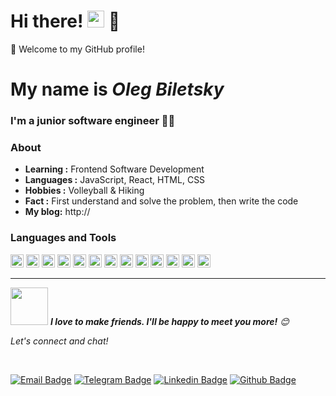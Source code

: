 # Hi there! <img src="https://user-images.githubusercontent.com/5679180/79618120-0daffb80-80be-11ea-819e-d2b0fa904d07.gif" width="27px">  👋

🎉 Welcome to my GitHub profile!

# My name is  ***Oleg Biletsky***

### **I'm a** junior **software engineer** 👨‍💻



### About

-  **Learning :** Frontend Software Development    
-  **Languages :** JavaScript, React, HTML, CSS
-  **Hobbies :** Volleyball & Hiking 
-  **Fact :** First understand and solve the problem, then write the code
-  **My blog:** http://


### Languages and Tools

<a href="https://developer.mozilla.org/en-US/docs/Web/JavaScript" title="JavaScript"><img src="https://github.com/tomchen/stack-icons/blob/master/logos/javascript.svg" alt="JavaScript" width="21px" height="21px"></a>
<a href="https://tc39.es/ecma262/" title="ECMAScript 6"><img src="https://github.com/tomchen/stack-icons/blob/master/logos/es6.svg" alt="ECMAScript 6" width="21px" height="21px"></a>
<a href="https://reactjs.org/" title="React"><img src="https://github.com/tomchen/stack-icons/blob/master/logos/react.svg" alt="React" width="21px" height="21px"></a>
<a href="https://redux.js.org/" title="Redux"><img src="https://github.com/tomchen/stack-icons/blob/master/logos/redux.svg" alt="Redux" width="21px" height="21px"></a>
<a href="https://www.w3.org/TR/html5/" title="HTML5"><img src="https://github.com/tomchen/stack-icons/blob/master/logos/html-5.svg" alt="HTML5" width="21px" height="21px"></a>
<a href="https://www.w3.org/TR/CSS/" title="CSS3"><img src="https://github.com/tomchen/stack-icons/blob/master/logos/css-3.svg" alt="CSS3" width="21px" height="21px"></a>
<a href="https://sass-lang.com/" title="Sass"><img src="https://github.com/tomchen/stack-icons/blob/master/logos/sass.svg" alt="Sass" width="21px" height="21px"></a>
<a href="https://git-scm.com/" title="Git"><img src="https://github.com/tomchen/stack-icons/blob/master/logos/git-icon.svg" alt="Git" width="21px" height="21px"></a>
<a href="https://github.com/" title="github"><img src="https://github.com/tomchen/stack-icons/blob/master/logos/github-icon.svg" alt="github-icon" width="21px" height="21px"></a>
<a href="https://www.npmjs.com/" title="NPM"><img src="https://github.com/tomchen/stack-icons/blob/master/logos/npm.svg" alt="NPM" width="21px" height="21px"></a>
<a href="https://code.visualstudio.com/" title="Visual Studio Code"><img src="https://github.com/tomchen/stack-icons/blob/master/logos/visual-studio-code.svg" alt="Visual Studio Code" width="21px" height="21px"></a>
<a href="https://google.com/" title="google"><img src="https://github.com/tomchen/stack-icons/blob/master/logos/google-icon.svg" alt="google-icon" width="21px" height="21px"></a>
<a href="https://google.com/" title="google-developers"><img src="https://github.com/tomchen/stack-icons/blob/master/logos/google-developers-icon.svg" alt="google-developers-icon" width="21px" height="21px"></a>



---

<img src="https://media.giphy.com/media/LnQjpWaON8nhr21vNW/giphy.gif" width="60"> <em><b>I love to make friends. I'll be happy to meet you more!</b> 😊</em>



<p align="left"> 
  <i> Let's connect and chat! </i>
</p>

<br/>

[![Email Badge](https://img.shields.io/badge/gmail-D14836?&style=for-the-badge&logo=gmail&logoColor=white)](mailto:ol.biletsky@gmail.com)
[![Telegram Badge](https://img.shields.io/badge/telegram-D14836?color=2CA5E0&style=for-the-badge&logo=telegram&logoColor=white)](https://t.me/olbiletsky)
[![Linkedin Badge](https://img.shields.io/badge/linkedin-%230077B5.svg?&style=for-the-badge&logo=linkedin&logoColor=white)](https://www.linkedin.com/in/olegbiletsky/)
[![Github Badge](https://img.shields.io/badge/github-%23100000.svg?&style=for-the-badge&logo=github&logoColor=white)](https://github.com/OlegBiletsky?tab=repositories)







